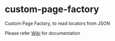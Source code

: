 # custom-page-factory
Custom Page Factory, to read locators from JSON

Please refer [Wiki](https://github.com/hemanthsridhar/custom-page-factory/wiki) for documentation

